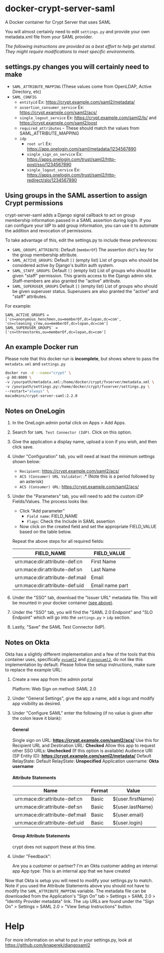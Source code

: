 # docker-crypt-server-saml
A Docker container for Crypt Server that uses SAML

You will almost certainly need to edit `settings.py` and provide your own metadata.xml file from your SAML provider.

_The following instructions are provided as a best effort to help get started. They might require modifications to meet specific environments._

## settings.py changes you will certainly need to make
- `SAML_ATTRIBUTE_MAPPING` (These values come from OpenLDAP, Active Directory, etc)
- `SAML_CONFIG`
  - `entityid` Ex: https://crypt.example.com/saml2/metadata/
  - `assertion_consumer_service` Ex: https://crypt.example.com/saml2/acs/
  - `single_logout_service` Ex: https://crypt.example.com/saml2/ls/ and https://crypt.example.com/saml2/post
  - `required_attributes` - These should match the values from SAML_ATTRIBUTE_MAPPING
  - `idp`
    - `root url` Ex: https://app.onelogin.com/saml/metadata/1234567890
    - `single_sign_on_service` Ex: https://apps.onelogin.com/trust/saml2/http-post/sso/1234567890
    - `single_logout_service` Ex: https://apps.onelogin.com/trust/saml2/http-redirect/slo/1234567890

## Using groups in the SAML assertion to assign Crypt permissions
crypt-server-saml adds a Django signal callback to act on group membership information passed in a SAML assertion during login. If you can configure your IdP to add group information, you can use it to automate the addition and revocation of permissions.

To take advantage of this, edit the settings.py to include these preferences:
- `SAML_GROUPS_ATTRIBUTE`: Default (`memberOf`) The assertion dict's key for the group membership attribute.
- `SAML_ACTIVE_GROUPS`: Default `[]` (empty list) List of groups who should be considered active by Django's builtin auth system.
- `SAML_STAFF_GROUPS`: Default `[]` (empty list) List of groups who should be given "staff" permission. This grants access to the Django admin site. Staff-members are also granted the "active" attribute.
- `SAML_SUPERUSER_GROUPS` Default `[]` (empty list) List of groups who should be given superuser status. Superusers are also granted the "active" and "staff" attributes.

For example:
```
SAML_ACTIVE_GROUPS = ['cn=anonymous_henchmen,ou=memberOf,dc=lopan,dc=com', 'cn=cleaning_crew,ou=memberOf,dc=lopan,dc=com']
SAML_SUPERUSER_GROUPS` = ['cn=threestorms,ou=memberOf,dc=lopan,dc=com']
```

## An example Docker run

Please note that this docker run is **incomplete**, but shows where to pass the `metadata.xml` and `settings.py`

```bash
docker run -d --name="crypt" \
-p 80:8000 \
-v /yourpath/metadata.xml:/home/docker/crypt/fvserver/metadata.xml \
-v /yourpath/settings.py:/home/docker/crypt/fvserver/settings.py \
--restart="always" \
macadmins/crypt-server-saml:2.2.0
```

## Notes on OneLogin
1. In the OneLogin admin portal click on Apps > Add Apps.
1. Search for `SAML Test Connector (IdP)`. Click on this option.
1. Give the application a display name, upload a icon if you wish, and then click save.
1. Under "Configuration" tab, you will need at least the minimum settings shown below:
    * `Recipient`: https://crypt.example.com/saml2/acs/
    * `ACS (Consumer) URL Validator`: .*  (Note this is a period followed by an asterisk)
    * `ACS (Consumer) URL`: https://crypt.example.com/saml2/acs/
1. Under the "Parameters" tab, you will need to add the custom iDP Fields/Values. The process looks like:
    * Click "Add parameter"
      - `Field name`: FIELD_NAME
      - `Flags`: Check the Include in SAML assertion
    * Now click on the created field and set the appropriate FIELD_VALUE based on the table below.

    Repeat the above steps for all required fields:

    | **FIELD_NAME** | **FIELD_VALUE**   |
    |-----------|--------------|
    | urn:mace:dir:attribute-def:cn   | First Name      |
    | urn:mace:dir:attribute-def:sn   | Last Name       |
    | urn:mace:dir:attribute-def:mail | Email           |
    | urn:mace:dir:attribute-def:uid  | Email name part |

1. Under the "SSO" tab, download the "Issuer URL" metadata file. This will be mounted in your docker container [(see above)](#an-example-docker-run).
1. Under the "SSO" tab, you will find the "SAML 2.0 Endpoint" and "SLO Endpoint" which will go into the `settings.py` > `idp` section.
1. Lastly, "Save" the SAML Test Connector (IdP).


## Notes on Okta
Okta has a slightly different implementation and a few of the tools that this container uses, specifically [`pysaml2`](https://github.com/rohe/pysaml2) and [`djangosaml2`](https://github.com/knaperek/djangosaml2), do not like this implementation by default. Please follow the setup instructions, make sure to replace the example URL:
1. Create a new app from the admin portal

    Platform: Web
    Sign on method: SAML 2.0

1. Under "General Settings", give the app a name, add a logo and modify app visibility as desired.
1. Under "Configure SAML" enter the following (if no value is given after the colon leave it blank):

    #### General

    Single sign on URL: **https://crypt.example.com/saml2/acs/**
    Use this for Recipient URL and Destination URL: **Checked**
    Allow this app to request other SSO URLs: **Unchecked** (If this option is available)
    Audience URI (SP Entity ID): **https://crypt.example.com/saml2/metadata/**
    Default RelayState:
    Default RelayState: **Unspecified**
    Application username: **Okta username**

    #### Attribute Statements

    | **Name** | **Format** | **Value** |
    |-----------|-----------|-----------|
    | urn:mace:dir:attribute-def:cn   | Basic | ${user.firstName} |
    | urn:mace:dir:attribute-def:sn   | Basic | ${user.lastName}  |
    | urn:mace:dir:attribute-def:mail | Basic | ${user.email}     |
    | urn:mace:dir:attribute-def:uid  | Basic | ${user.login}     |

    #### Group Attribute Statements

    crypt does not support these at this time.

1. Under "Feedback":

    Are you a customer or partner? I'm an Okta customer adding an internal app
    App type: This is an internal app that we have created

Now that Okta is setup you will need to modify your settings.py to match. Note if you used the Attribute Statements above you should not have to modify the `SAML_ATTRIBUTE_MAPPING` variable. The metadata file can be downloaded from the Application's "Sign On" tab > Settings > SAML 2.0 > "Identity Provider metadata" link. The `idp` URLs are found under the "Sign On" > Settings > SAML 2.0 > "View Setup Instructions" button.

# Help

For more information on what to put in your settings.py, look at https://github.com/knaperek/djangosaml2
